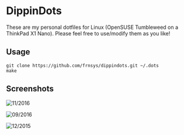 # DippinDots

These are my personal dotfiles for Linux (OpenSUSE Tumbleweed on a ThinkPad X1 Nano).
Please feel free to use/modify them as you like!

## Usage

    git clone https://github.com/frnsys/dippindots.git ~/.dots
    make

## Screenshots

![11/2016](shots/11_2016.png)

![09/2016](shots/09_2016.png)

![12/2015](shots/12_2015.png)
